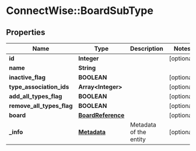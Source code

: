 # ConnectWise::BoardSubType

## Properties
Name | Type | Description | Notes
------------ | ------------- | ------------- | -------------
**id** | **Integer** |  | [optional] 
**name** | **String** |  | 
**inactive_flag** | **BOOLEAN** |  | [optional] 
**type_association_ids** | **Array&lt;Integer&gt;** |  | [optional] 
**add_all_types_flag** | **BOOLEAN** |  | [optional] 
**remove_all_types_flag** | **BOOLEAN** |  | [optional] 
**board** | [**BoardReference**](BoardReference.md) |  | [optional] 
**_info** | [**Metadata**](Metadata.md) | Metadata of the entity | [optional] 


